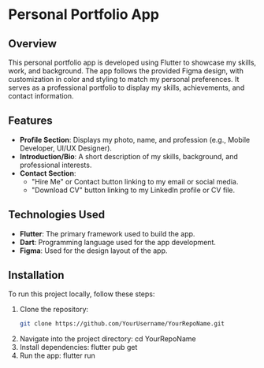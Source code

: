 # Personal Portfolio App

## Overview
This personal portfolio app is developed using Flutter to showcase my skills, work, and background. The app follows the provided Figma design, with customization in color and styling to match my personal preferences. It serves as a professional portfolio to display my skills, achievements, and contact information.

## Features
- **Profile Section**: Displays my photo, name, and profession (e.g., Mobile Developer, UI/UX Designer).
- **Introduction/Bio**: A short description of my skills, background, and professional interests.
- **Contact Section**: 
  - "Hire Me" or Contact button linking to my email or social media.
  - "Download CV" button linking to my LinkedIn profile or CV file.

## Technologies Used
- **Flutter**: The primary framework used to build the app.
- **Dart**: Programming language used for the app development.
- **Figma**: Used for the design layout of the app.

## Installation
To run this project locally, follow these steps:

1. Clone the repository:
   ```bash
   git clone https://github.com/YourUsername/YourRepoName.git
2. Navigate into the project directory:
    cd YourRepoName
3. Install dependencies:
    flutter pub get
4. Run the app:
    flutter run